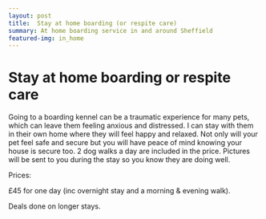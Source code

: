 ```yaml
---
layout: post
title:  Stay at home boarding (or respite care)
summary: At home boarding service in and around Sheffield
featured-img: in_home
---
```


# Stay at home boarding or respite care

Going to a boarding kennel can be a traumatic experience for many pets, which can leave them feeling anxious and distressed. I can stay with them in their own home where they will feel happy and relaxed. Not only will your pet feel safe and secure but you will have peace of mind knowing your house is secure too. 2 dog walks a day are included in the price. Pictures will be sent to you during the stay so you know they are doing well.

Prices: 

£45 for one day (inc overnight stay and a morning & evening walk).  

Deals done on longer stays.
